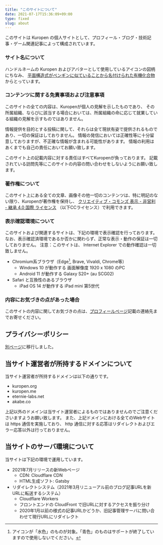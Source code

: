 ```yaml
---
title: "このサイトについて"
date: 2021-07-17T15:36:09+09:00
type: fixed
slug: about
---
```

このサイトは Kuropen の個人サイトとして、プロフィール・ブログ・技術記事・ゲーム関連記事によって構成されています。

### サイト名について
ハンドルネームの Kuropen およびアバターとして使用しているアイコンの図柄にちなみ、
[平面構造式がペンギンに似ていることから名付けられた有機化合物](https://ja.wikipedia.org/wiki/%E3%83%9A%E3%83%B3%E3%82%AE%E3%83%8E%E3%83%B3) からとっています。

### コンテンツに関する免責事項および注意事項
このサイトの全ての内容は、Kuropenが個人の見解を示したものであり、
その所属組織、ならびに該当する場合においては、所属組織の命に応じて就業している組織の見解を示すものではありません。

情報提供を目的とする投稿に関して、それらは全て現状有姿で提供されるものであり、一切の保証はしておりません。
情報の発信においては正確性等に十分留意しておりますが、不正確な情報が含まれる可能性があります。
情報の利用はあくまでも自己の責任においてお願い致します。

このサイト上の記載内容に対する責任はすべてKuropenが負っております。
記載されている訪問先等にこのサイトの内容の問い合わせをしないようにお願い致します。

### 著作権について
このサイト上にある全ての文章、画像その他一切のコンテンツは、特に明記のない限り、Kuropenが著作権を保持し、
[クリエイティブ・コモンズ 表示 - 非営利 - 継承 4.0 国際 ライセンス](https://creativecommons.org/licenses/by-nc-sa/4.0/)
（以下CCライセンス）で利用できます。

### 表示確認環境について
このサイトおよび関連するサイトは、下記の環境で表示確認を行っております。
なお、表示確認済環境であるか否かに関わらず、正常な表示・動作の保証は一切しておりません。
注意：このサイトは、 Internet Explorer での動作確認は一切致しません。

- Chromium系ブラウザ（Edge[^1], Brave, Vivaldi, Chrome等）
   - Windows 10 が動作する 画面解像度 1920 x 1080 のPC
   - Android 11 が動作する Galaxy S20+ (au SCG02)
- Safari と互換性のあるブラウザ
   - iPad OS 14 が動作する iPad mini 第5世代

[^1]: アイコンが「水色」のものが対象。「青色」のものはサポートが終了していますので使用しないでください。

### 内容にお気づきの点があった場合
このサイトの内容に関してお気づきの点は、[プロフィールページ](/profile)記載の連絡先までお寄せください。

## プライバシーポリシー
[別ページ](/privacy)に移行しました。

## 当サイト運営者が所持するドメインについて
当サイト運営者が所持するドメインは以下の通りです。

- kuropen.org
- kuropen.me
- eternie-labs.net
- akabe.co

上記以外のドメインは当サイト運営者によるものではありませんのでご注意くださいますようお願い致します。
また、上記ドメインにおける全てのWebサイトは https 通信を実施しており、 http 通信に対する応答はリダイレクトおよびエラー応答以外は行っておりません。

## 当サイトのサーバ環境について
当サイトは下記の環境で運用しています。

- 2021年7月リリースの新Webページ
   - CDN: Cloudflare CDN
   - HTML生成ソフト: Gatsby
- リダイレクトシステム（2021年3月リニューアル前のブログ記事URLを新URLに転送するシステム）
   - Cloudflare Workers
   - フロントエンドの CloudFront で旧URLに対するアクセスを振り分け
   - 2020年1月以前の様式の記事URLかどうか、旧記事管理サーバに問い合わせて現行URLにリダイレクト